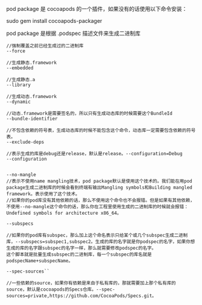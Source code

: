 pod package 是 cocoapods 的一个插件，如果没有的话使用以下命令安装：

sudo gem install cocoapods-packager

pod package 是根据 .podspec 描述文件来生成二进制库



	//强制覆盖之前已经生成过的二进制库 
	--force
		
	//生成静态.framework 
	--embedded
		
	//生成静态.a 
	--library
		
	//生成动态.framework 
	--dynamic
		
	//动态.framework是需要签名的，所以只有生成动态库的时候需要这个BundleId 
	--bundle-identifier
		
	//不包含依赖的符号表，生成动态库的时候不能包含这个命令，动态库一定需要包含依赖的符号表。 
	--exclude-deps
		
	//表示生成的库是debug还是release，默认是release。--configuration=Debug 
	--configuration
		
		
	--no-mangle
	//表示不使用name mangling技术，pod package默认是使用这个技术的。我们能在用pod package生成二进制库的时候会看到终端有输出Mangling symbols和Building mangled framework。表示使用了这个技术。
	//如果你的pod库没有其他依赖的话，那么不使用这个命令也不会报错。但是如果有其他依赖，不使用--no-mangle这个命令的话，那么你在工程里使用生成的二进制库的时候就会报错：Undefined symbols for architecture x86_64。
		
	--subspecs
		
	//如果你的pod库有subspec，那么加上这个命名表示只给某个或几个subspec生成二进制库，--subspecs=subspec1,subspec2。生成的库的名字就是你podspec的名字，如果你想生成的库的名字跟subspec的名字一样，那么就需要修改podspec的名字。 
	这个脚本就是批量生成subspec的二进制库，每一个subspec的库名就是podspecName+subspecName。
		
	--spec-sources``
	
	//一些依赖的source，如果你有依赖是来自于私有库的，那就需要加上那个私有库的source，默认是cocoapods的Specs仓库。--spec-sources=private,https://github.com/CocoaPods/Specs.git。
